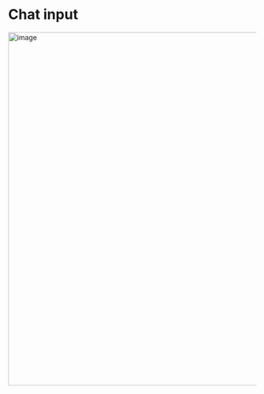 # Chat input 
<img width="716" alt="image" src="https://github.com/user-attachments/assets/817adf4a-36c3-4a53-a5fc-c153dc1d9e2d">


